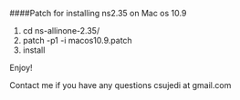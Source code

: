 ####Patch for installing ns2.35 on Mac os 10.9

1. cd ns-allinone-2.35/
2. patch -p1 -i macos10.9.patch 
3. install

Enjoy!

Contact me if you have any questions csujedi at gmail.com
